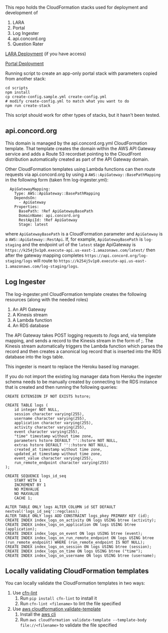 This repo holds the CloudFormation stacks used for deployment and development of

1. LARA
2. Portal
3. Log Ingester
4. api.concord.org
5. Question Rater

[LARA Deployment](https://docs.google.com/document/d/1NS4MGch4cmwSFN7UJdaNFtBUqMMNe55R2fRuEHEhf0o/edit#heading=h.2f262hz7x02h)
(if you have access)

[Portal Deployment](https://docs.google.com/document/d/1dmAV4ojzwau2C-TANvoxw9jAnUN2F5FdOSSy6f42H84/edit#heading=h.2f262hz7x02h)


Running script to create an app-only portal stack with parameters copied from another stack:

    cd scripts
    npm install
    cp create-config.sample.yml create-config.yml
    # modify create-config.yml to match what you want to do
    npm run create-stack

This script should work for other types of stacks, but it hasn't been tested.

## api.concord.org

This domain is managed by the api.concord.org.yml CloudFormation template.  That template creates the domain within the AWS API Gateway service and adds a Route 53 recordset pointing to the CloudFront distribution automatically created as part of the API Gateway domain.

Other CloudFormation templates using Lambda functions can then route requests via api.concord.org by using a `AWS::ApiGateway::BasePathMapping` in the following form (taken frm log-ingester.yml):

```
  ApiGatewayMapping:
    Type: AWS::ApiGateway::BasePathMapping
    DependsOn:
      - ApiGateway
    Properties:
      BasePath: !Ref ApiGatewayBasePath
      DomainName: api.concord.org
      RestApiId: !Ref ApiGateway
      Stage: latest
```

where `ApiGatewayBasePath` is a CloudFormation parameter and `ApiGateway` is a `AWS::ApiGateway::RestApi`.  If, for example, `ApiGatewayBasePath` is `log-staging` and the endpoint url of the `latest` stage ApiGateway is `https://k254j5v1p0.execute-api.us-east-1.amazonaws.com/latest/` then after the gateway mapping completes `https://api.concord.org/log-staging/logs` will route to `https://k254j5v1p0.execute-api.us-east-1.amazonaws.com/log-staging/logs`.

## Log Ingester

The log-ingester.yml CloudFormation template creates the following resources (along with the needed roles)

1. An API Gateway
2. A Kinesis stream
3. A Lambda function
4. An RDS database

The API Gateway takes POST logging requests to /logs and, via template mapping, and sends a record to the Kinesis stream in the form of <current millisecond timestamp>;<POST body>.  The Kinesis stream automatically triggers the Lambda function which parses the record and then creates a canonical log record that is inserted into the RDS database into the logs table.

This ingester is meant to replace the Heroku based log manager.

If you do not import the existing log manager data from Heroku the ingester schema needs to be manually created by connecting to the RDS instance that is created and then running the following queries:

```
CREATE EXTENSION IF NOT EXISTS hstore;

CREATE TABLE logs (
    id integer NOT NULL,
    session character varying(255),
    username character varying(255),
    application character varying(255),
    activity character varying(255),
    event character varying(255),
    "time" timestamp without time zone,
    parameters hstore DEFAULT ''::hstore NOT NULL,
    extras hstore DEFAULT ''::hstore NOT NULL,
    created_at timestamp without time zone,
    updated_at timestamp without time zone,
    event_value character varying(255),
    run_remote_endpoint character varying(255)
);

CREATE SEQUENCE logs_id_seq
    START WITH 1
    INCREMENT BY 1
    NO MINVALUE
    NO MAXVALUE
    CACHE 1;

ALTER TABLE ONLY logs ALTER COLUMN id SET DEFAULT nextval('logs_id_seq'::regclass);
ALTER TABLE ONLY logs ADD CONSTRAINT logs_pkey PRIMARY KEY (id);
CREATE INDEX index_logs_on_activity ON logs USING btree (activity);
CREATE INDEX index_logs_on_application ON logs USING btree (application);
CREATE INDEX index_logs_on_event ON logs USING btree (event);
CREATE INDEX index_logs_on_run_remote_endpoint ON logs USING btree (run_remote_endpoint) WHERE (run_remote_endpoint IS NOT NULL);
CREATE INDEX index_logs_on_session ON logs USING btree (session);
CREATE INDEX index_logs_on_time ON logs USING btree ("time");
CREATE INDEX index_logs_on_username ON logs USING btree (username);
```

## Locally validating CloudFormation templates

You can locally validate the CloudFormation templates in two ways:

1. Use [cfn-lint](https://github.com/awslabs/cfn-python-lint)
   1. Run `pip install cfn-lint` to install it
   2. Run `cfn-lint <filename>` to lint the file specified
2. Use [aws cloudformation validate-template](https://docs.aws.amazon.com/cli/latest/reference/cloudformation/validate-template.html)
   1. Install the [aws cli](https://aws.amazon.com/cli/)
   2. Run `aws cloudformation validate-template --template-body file://<filename>` to validate the file specified
